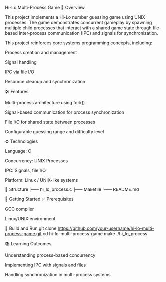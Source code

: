 Hi-Lo Multi-Process Game
📌 Overview

This project implements a Hi-Lo number guessing game using UNIX processes. The game demonstrates concurrent gameplay by spawning multiple child processes that interact with a shared game state through file-based inter-process communication (IPC) and signals for synchronization.

This project reinforces core systems programming concepts, including:

Process creation and management

Signal handling

IPC via file I/O

Resource cleanup and synchronization

🛠 Features

Multi-process architecture using fork()

Signal-based communication for process synchronization

File I/O for shared state between processes

Configurable guessing range and difficulty level

⚙️ Technologies

Language: C

Concurrency: UNIX Processes

IPC: Signals, file I/O

Platform: Linux / UNIX-like systems

📂 Structure
├── hi_lo_process.c
├── Makefile
└── README.md

🚀 Getting Started
✅ Prerequisites

GCC compiler

Linux/UNIX environment

🔧 Build and Run
git clone https://github.com/your-username/hi-lo-multi-process-game.git
cd hi-lo-multi-process-game
make
./hi_lo_process

📚 Learning Outcomes

Understanding process-based concurrency

Implementing IPC with signals and files

Handling synchronization in multi-process systems
